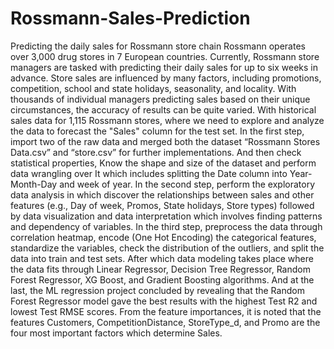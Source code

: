 # Rossmann-Sales-Prediction
Predicting the daily sales for Rossmann store chain
Rossmann operates over 3,000 drug stores in 7 European countries. Currently,
Rossmann store managers are tasked with predicting their daily sales for up to six
weeks in advance. Store sales are influenced by many factors, including promotions,
competition, school and state holidays, seasonality, and locality. With thousands of
individual managers predicting sales based on their unique circumstances, the
accuracy of results can be quite varied.
With historical sales data for 1,115 Rossmann stores, where we need to explore and
analyze the data to forecast the "Sales" column for the test set.
In the first step, import two of the raw data and merged both the dataset “Rossmann
Stores Data.csv” and “store.csv” for further implementations. And then check
statistical properties, Know the shape and size of the dataset and perform data
wrangling over It which includes splitting the Date column into Year-Month-Day and
week of year.
In the second step, perform the exploratory data analysis in which discover the
relationships between sales and other features (e.g., Day of week, Promos, State
holidays, Store types) followed by data visualization and data interpretation which
involves finding patterns and dependency of variables.
In the third step, preprocess the data through correlation heatmap, encode (One Hot
Encoding) the categorical features, standardize the variables, check the distribution of
the outliers, and split the data into train and test sets. After which data modeling
takes place where the data fits through Linear Regressor, Decision Tree Regressor,
Random Forest Regressor, XG Boost, and Gradient Boosting algorithms.
And at the last, the ML regression project concluded by revealing that the Random
Forest Regressor model gave the best results with the highest Test R2 and lowest Test
RMSE scores. From the feature importances, it is noted that the features Customers,
CompetitionDistance, StoreType_d, and Promo are the four most important factors
which determine Sales.
